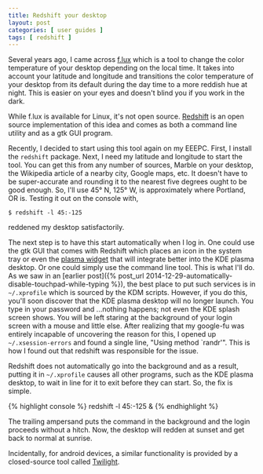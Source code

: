 ```yaml
---
title: Redshift your desktop
layout: post
categories: [ user guides ]
tags: [ redshift ]
---
```


Several years ago, I came across [f.lux](https://justgetflux.com/) which is a tool to change the color temperature of your desktop depending on the local time.
It takes into account your latitude and longitude and transitions the color temperature of your desktop from its default during the day time to a more reddish hue at night.
This is easier on your eyes and doesn't blind you if you work in the dark.

While f.lux is available for Linux, it's not open source.
[Redshift](http://jonls.dk/redshift/) is an open source implementation of this idea and comes as both a command line utility and as a gtk GUI program.

Recently, I decided to start using this tool again on my EEEPC.
First, I install the `redshift` package.
Next, I need my latitude and longitude to start the tool.
You can get this from any number of sources, Marble on your desktop, the Wikipedia article of a nearby city, Google maps, etc.
It doesn't have to be super-accurate and rounding it to the nearest five degrees ought to be good enough.
So, I'll use 45° N, 125° W, is approximately where Portland, OR is.
Testing it out on the console with,

    $ redshift -l 45:-125

reddened my desktop satisfactorily.

The next step is to have this start automatically when I log in.
One could use the gtk GUI that comes with Redshift which places an icon in the system tray or even the [plasma widget](http://kde-apps.org/content/show.php/Redshift+Plasmoid?content=148737) that will integrate better into the KDE plasma desktop.
Or one could simply use the command line tool.
This is what I'll do.
As we saw in an [earlier post]({% post_url 2014-12-29-automatically-disable-touchpad-while-typing %}), the best place to put such services is in `~/.xprofile` which is sourced by the KDM scripts.
However, if you do this, you'll soon discover that the KDE plasma desktop will no longer launch.
You type in your password and ...nothing happens; not even the KDE splash screen shows.
You will be left staring at the background of your login screen with a mouse and little else.
After realizing that my google-fu was entirely incapable of uncovering the reason for this, I opened up `~/.xsession-errors` and found a single line, "Using method `randr'".
This is how I found out that redshift was responsible for the issue.

Redshift does not automatically go into the background and as a result, putting it in `~/.xprofile` causes all other programs, such as the KDE plasma desktop, to wait in line for it to exit before they can start.
So, the fix is simple.

{% highlight console %}
redshift -l 45:-125 &
{% endhighlight %}

The trailing ampersand puts the command in the background and the login proceeds without a hitch.
Now, the desktop will redden at sunset and get back to normal at sunrise.

Incidentally, for android devices, a similar functionality is provided by a closed-source tool called [Twilight](https://play.google.com/store/apps/details?id=com.urbandroid.lux).



